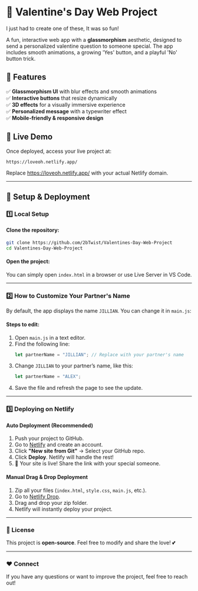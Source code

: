 # 💖 Valentine's Day Web Project

I just had to create one of these, It was so fun!

A fun, interactive web app with a **glassmorphism** aesthetic, designed to send a personalized valentine question to someone special. The app includes smooth animations, a growing 'Yes' button, and a playful 'No' button trick.

## 🎯 Features
✅ **Glassmorphism UI** with blur effects and smooth animations  
✅ **Interactive buttons** that resize dynamically  
✅ **3D effects** for a visually immersive experience  
✅ **Personalized message** with a typewriter effect  
✅ **Mobile-friendly & responsive design**  

## 🚀 Live Demo
Once deployed, access your live project at:
```
https://loveoh.netlify.app/
```
Replace https://loveoh.netlify.app/ with your actual Netlify domain.

---

## 🔧 Setup & Deployment
### **1️⃣ Local Setup**
#### **Clone the repository:**
```bash
git clone https://github.com/2bTwist/Valentines-Day-Web-Project
cd Valentines-Day-Web-Project
```

#### **Open the project:**
You can simply open `index.html` in a browser or use Live Server in VS Code.

---

### **2️⃣ How to Customize Your Partner's Name**
By default, the app displays the name `JILLIAN`. You can change it in `main.js`:

#### **Steps to edit:**
1. Open `main.js` in a text editor.
2. Find the following line:
   ```js
   let partnerName = "JILLIAN"; // Replace with your partner's name
   ```
3. Change `JILLIAN` to your partner’s name, like this:
   ```js
   let partnerName = "ALEX";
   ```
4. Save the file and refresh the page to see the update.

---

### **3️⃣ Deploying on Netlify**
#### **Auto Deployment (Recommended)**
1. Push your project to GitHub.
2. Go to [Netlify](https://www.netlify.com/) and create an account.
3. Click **"New site from Git"** → Select your GitHub repo.
4. Click **Deploy**. Netlify will handle the rest!
5. 🎉 Your site is live! Share the link with your special someone.

#### **Manual Drag & Drop Deployment**
1. Zip all your files (`index.html`, `style.css`, `main.js`, etc.).
2. Go to [Netlify Drop](https://app.netlify.com/drop).
3. Drag and drop your zip folder.
4. Netlify will instantly deploy your project.

---

### 📜 License
This project is **open-source**. Feel free to modify and share the love! 💕

---

### ❤️ Connect
If you have any questions or want to improve the project, feel free to reach out!
